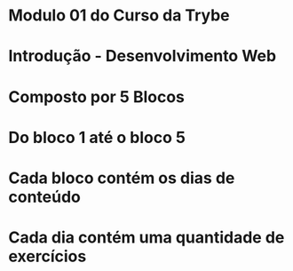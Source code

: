 # Modulo 01 do Curso da Trybe

# Introdução - Desenvolvimento Web

# Composto por 5 Blocos

# Do bloco 1 até o bloco 5

# Cada bloco contém os dias  de conteúdo

# Cada dia contém uma quantidade de exercícios
